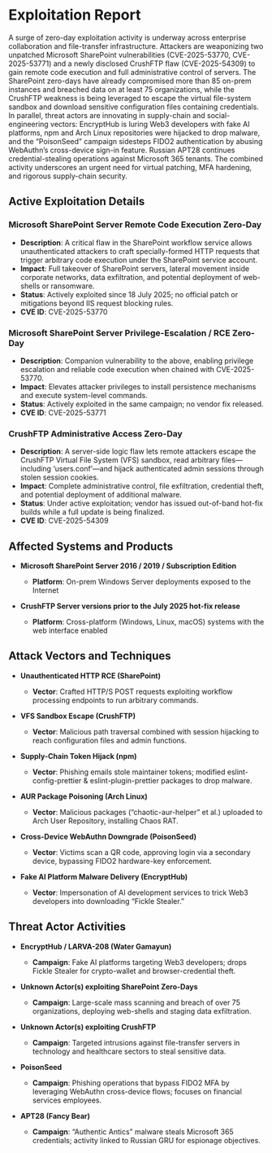 # Exploitation Report

A surge of zero-day exploitation activity is underway across enterprise collaboration and file-transfer infrastructure. Attackers are weaponizing two unpatched Microsoft SharePoint vulnerabilities (CVE-2025-53770, CVE-2025-53771) and a newly disclosed CrushFTP flaw (CVE-2025-54309) to gain remote code execution and full administrative control of servers. The SharePoint zero-days have already compromised more than 85 on-prem instances and breached data on at least 75 organizations, while the CrushFTP weakness is being leveraged to escape the virtual file-system sandbox and download sensitive configuration files containing credentials. In parallel, threat actors are innovating in supply-chain and social-engineering vectors: EncryptHub is luring Web3 developers with fake AI platforms, npm and Arch Linux repositories were hijacked to drop malware, and the “PoisonSeed” campaign sidesteps FIDO2 authentication by abusing WebAuthn’s cross-device sign-in feature. Russian APT28 continues credential-stealing operations against Microsoft 365 tenants. The combined activity underscores an urgent need for virtual patching, MFA hardening, and rigorous supply-chain security.

## Active Exploitation Details

### Microsoft SharePoint Server Remote Code Execution Zero-Day  
- **Description**: A critical flaw in the SharePoint workflow service allows unauthenticated attackers to craft specially-formed HTTP requests that trigger arbitrary code execution under the SharePoint service account.  
- **Impact**: Full takeover of SharePoint servers, lateral movement inside corporate networks, data exfiltration, and potential deployment of web-shells or ransomware.  
- **Status**: Actively exploited since 18 July 2025; no official patch or mitigations beyond IIS request blocking rules.  
- **CVE ID**: CVE-2025-53770  

### Microsoft SharePoint Server Privilege-Escalation / RCE Zero-Day  
- **Description**: Companion vulnerability to the above, enabling privilege escalation and reliable code execution when chained with CVE-2025-53770.  
- **Impact**: Elevates attacker privileges to install persistence mechanisms and execute system-level commands.  
- **Status**: Actively exploited in the same campaign; no vendor fix released.  
- **CVE ID**: CVE-2025-53771  

### CrushFTP Administrative Access Zero-Day  
- **Description**: A server-side logic flaw lets remote attackers escape the CrushFTP Virtual File System (VFS) sandbox, read arbitrary files—including ‘users.conf’—and hijack authenticated admin sessions through stolen session cookies.  
- **Impact**: Complete administrative control, file exfiltration, credential theft, and potential deployment of additional malware.  
- **Status**: Under active exploitation; vendor has issued out-of-band hot-fix builds while a full update is being finalized.  
- **CVE ID**: CVE-2025-54309  

## Affected Systems and Products

- **Microsoft SharePoint Server 2016 / 2019 / Subscription Edition**  
  - **Platform**: On-prem Windows Server deployments exposed to the Internet  

- **CrushFTP Server versions prior to the July 2025 hot-fix release**  
  - **Platform**: Cross-platform (Windows, Linux, macOS) systems with the web interface enabled  

## Attack Vectors and Techniques

- **Unauthenticated HTTP RCE (SharePoint)**  
  - **Vector**: Crafted HTTP/S POST requests exploiting workflow processing endpoints to run arbitrary commands.  

- **VFS Sandbox Escape (CrushFTP)**  
  - **Vector**: Malicious path traversal combined with session hijacking to reach configuration files and admin functions.  

- **Supply-Chain Token Hijack (npm)**  
  - **Vector**: Phishing emails stole maintainer tokens; modified eslint-config-prettier & eslint-plugin-prettier packages to drop malware.  

- **AUR Package Poisoning (Arch Linux)**  
  - **Vector**: Malicious packages (“chaotic-aur-helper” et al.) uploaded to Arch User Repository, installing Chaos RAT.  

- **Cross-Device WebAuthn Downgrade (PoisonSeed)**  
  - **Vector**: Victims scan a QR code, approving login via a secondary device, bypassing FIDO2 hardware-key enforcement.  

- **Fake AI Platform Malware Delivery (EncryptHub)**  
  - **Vector**: Impersonation of AI development services to trick Web3 developers into downloading “Fickle Stealer.”  

## Threat Actor Activities

- **EncryptHub / LARVA-208 (Water Gamayun)**  
  - **Campaign**: Fake AI platforms targeting Web3 developers; drops Fickle Stealer for crypto-wallet and browser-credential theft.  

- **Unknown Actor(s) exploiting SharePoint Zero-Days**  
  - **Campaign**: Large-scale mass scanning and breach of over 75 organizations, deploying web-shells and staging data exfiltration.  

- **Unknown Actor(s) exploiting CrushFTP**  
  - **Campaign**: Targeted intrusions against file-transfer servers in technology and healthcare sectors to steal sensitive data.  

- **PoisonSeed**  
  - **Campaign**: Phishing operations that bypass FIDO2 MFA by leveraging WebAuthn cross-device flows; focuses on financial services employees.  

- **APT28 (Fancy Bear)**  
  - **Campaign**: “Authentic Antics” malware steals Microsoft 365 credentials; activity linked to Russian GRU for espionage objectives.